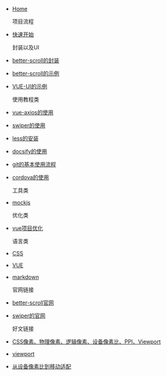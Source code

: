 <!-- docs/_sidebar.md -->

- [Home](/)

    项目流程
- [快速开始](zh-cn/quickstart.md)

    封装以及UI
- [better-scroll的封装](zh-cn/betterScroll/betterScroll.md)
- [better-scroll的示例](zh-cn/betterScroll/example.md)
- [VUE-UI的示例](zh-cn/vue/example.md)

    使用教程类
- [vue-axios的使用](zh-cn/axios/axios.md)
- [swiper的使用](zh-cn/swiper/swiper.md)
- [less的安装](zh-cn/less/less.md)
- [docsify的使用](zh-cn/docsify/docsify.md)
- [git的基本使用流程](zh-cn/git/git.md)
- [cordova的使用](zh-cn/cordova/cordova.md)

    工具类
- [mockjs](zh-cn/mock/mock.md)

    优化类
- [vue项目优化](zh-cn/vue/vueOptimize/vueOptimize.md)

    语言类
- [CSS](zh-cn/css/css.md)
- [VUE](zh-cn/vue/VUE.md)
- [markdown](zh-cn/markdown/markdown.md)

    官网链接
- [better-scroll官网](https://ustbhuangyi.github.io/better-scroll/doc/zh-hans/#better-scroll%20%E6%98%AF%E4%BB%80%E4%B9%88)
- [swiper的官网](http://www.swiper.com.cn/)

    好文链接
- [CSS像素、物理像素、逻辑像素、设备像素比、PPI、Viewport](https://www.cnblogs.com/zaoa/p/8630393.html)
- [viewport](http://www.cnblogs.com/2050/p/3877280.html)
- [从设备像素比到移动适配](https://www.cnblogs.com/jingwhale/p/5741567.html)
